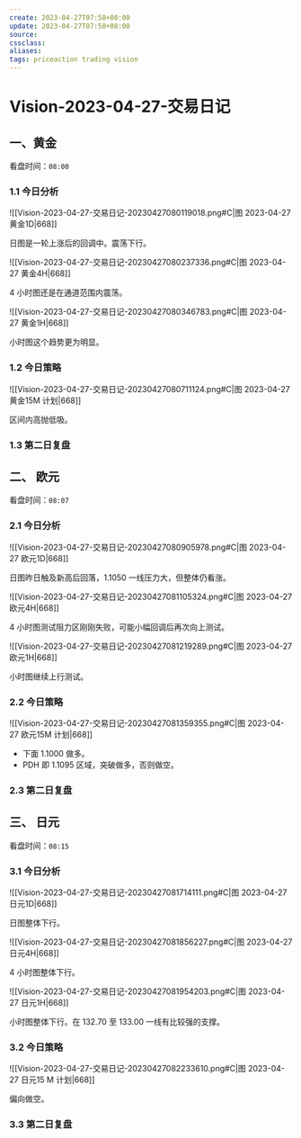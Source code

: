 ```yaml
---
create: 2023-04-27T07:58+08:00
update: 2023-04-27T07:58+08:00
source:
cssclass:
aliases:
tags: priceaction trading vision
---
```


# Vision-2023-04-27-交易日记

## 一、黄金

看盘时间：`08:00`

### 1.1 今日分析

![[Vision-2023-04-27-交易日记-20230427080119018.png#C|图 2023-04-27 黄金1D|668]]

日图是一轮上涨后的回调中。震荡下行。

![[Vision-2023-04-27-交易日记-20230427080237336.png#C|图 2023-04-27 黄金4H|668]]

4 小时图还是在通道范围内震荡。

![[Vision-2023-04-27-交易日记-20230427080346783.png#C|图 2023-04-27 黄金1H|668]]

小时图这个趋势更为明显。

### 1.2 今日策略

![[Vision-2023-04-27-交易日记-20230427080711124.png#C|图 2023-04-27 黄金15M 计划|668]]

区间内高抛低吸。

### 1.3 第二日复盘

## 二、 欧元

看盘时间：`08:07`

### 2.1 今日分析

![[Vision-2023-04-27-交易日记-20230427080905978.png#C|图 2023-04-27 欧元1D|668]]

日图昨日触及新高后回落，1.1050 一线压力大，但整体仍看涨。

![[Vision-2023-04-27-交易日记-20230427081105324.png#C|图 2023-04-27 欧元4H|668]]

4 小时图测试阻力区刚刚失败，可能小幅回调后再次向上测试。

![[Vision-2023-04-27-交易日记-20230427081219289.png#C|图 2023-04-27 欧元1H|668]]

小时图继续上行测试。

### 2.2 今日策略

![[Vision-2023-04-27-交易日记-20230427081359355.png#C|图 2023-04-27 欧元15M 计划|668]]

- 下面 1.1000 做多。
- PDH 即 1.1095 区域，突破做多，否则做空。

### 2.3 第二日复盘

## 三、 日元

看盘时间：`08:15`

### 3.1 今日分析

![[Vision-2023-04-27-交易日记-20230427081714111.png#C|图 2023-04-27 日元1D|668]]

日图整体下行。

![[Vision-2023-04-27-交易日记-20230427081856227.png#C|图 2023-04-27 日元4H|668]]

4 小时图整体下行。

![[Vision-2023-04-27-交易日记-20230427081954203.png#C|图 2023-04-27 日元1H|668]]

小时图整体下行。在 132.70 至 133.00 一线有比较强的支撑。

### 3.2 今日策略

![[Vision-2023-04-27-交易日记-20230427082233610.png#C|图 2023-04-27 日元15 M 计划|668]]

偏向做空。

### 3.3 第二日复盘
